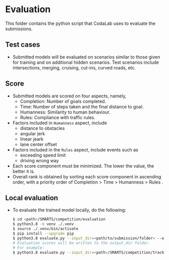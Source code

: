 # Evaluation
This folder contains the python script that CodaLab uses to evaluate the submissions.

## Test cases
+ Submitted models will be evaluated on scenarios similar to those given for training and on additional hidden scenarios. Test scenarios include intersections, merging, cruising, cut-ins, curved roads, etc.

## Score
+ Submitted models are scored on four aspects, namely,
    + Completion: Number of goals completed.
    + Time: Number of steps taken and the final distance to goal.
    + Humanness: Similarity to human behaviour.
    + Rules: Compliance with traffic rules.
+ Factors included in `Humanness` aspect, include 
    + distance to obstacles
    + angular jerk
    + linear jeark
    + lane center offset
+ Factors included in the `Rules` aspect, include events such as 
    + exceeding speed limit
    + driving wrong way
+ Each score component must be minimized. The lower the value, the better it is.
+ Overall rank is obtained by sorting each score component in ascending order, with a priority order of Completion > Time > Humanness > Rules .

## Local evaluation
+ To evaluate the trained model locally, do the following:
    ```bash
    $ cd <path>/SMARTS/competition/evaluation
    $ python3.8 -m venv ./.venv
    $ source ./.venv/bin/activate
    $ pip install --upgrade pip
    $ python3.8 evaluate.py --input_dir=<path/to/submission/folder> --output_dir=<path/to/output/folder> --local
    # Evaluation scores will be written to the output_dir folder.
    # For example:
    $ python3.8 evaluate.py --input_dir=<path>/SMARTS/competition/track1/submission --output_dir=../output --local
    ```